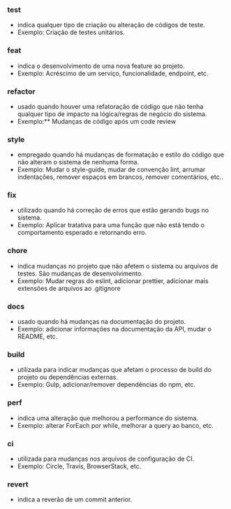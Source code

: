 ### test
- indica qualquer tipo de criação ou alteração de códigos de teste.
- Exemplo: Criação de testes unitários.

### feat
- indica o desenvolvimento de uma nova feature ao projeto.
- Exemplo: Acréscimo de um serviço, funcionalidade, endpoint, etc.

### refactor
- usado quando houver uma refatoração de código que não tenha qualquer tipo de impacto na lógica/regras de negócio do sistema.
- Exemplo:** Mudanças de código após um code review

### style
- empregado quando há mudanças de formatação e estilo do código que não alteram o sistema de nenhuma forma.
- Exemplo: Mudar o style-guide, mudar de convenção lint, arrumar indentações, remover espaços em brancos, remover comentários, etc..

### fix
- utilizado quando há correção de erros que estão gerando bugs no sistema.
- Exemplo: Aplicar tratativa para uma função que não está tendo o comportamento esperado e retornando erro.

### chore
- indica mudanças no projeto que não afetem o sistema ou arquivos de testes. São mudanças de desenvolvimento.
- Exemplo: Mudar regras do eslint, adicionar prettier, adicionar mais extensões de arquivos ao .gitignore

### docs
- usado quando há mudanças na documentação do projeto.
- Exemplo: adicionar informações na documentação da API, mudar o README, etc.

### build
- utilizada para indicar mudanças que afetam o processo de build do projeto ou dependências externas.
- Exemplo: Gulp, adicionar/remover dependências do npm, etc.

### perf
- indica uma alteração que melhorou a performance do sistema.
- Exemplo: alterar ForEach por while, melhorar a query ao banco, etc.

### ci
- utilizada para mudanças nos arquivos de configuração de CI.
- Exemplo: Circle, Travis, BrowserStack, etc.

### revert
- indica a reverão de um commit anterior.